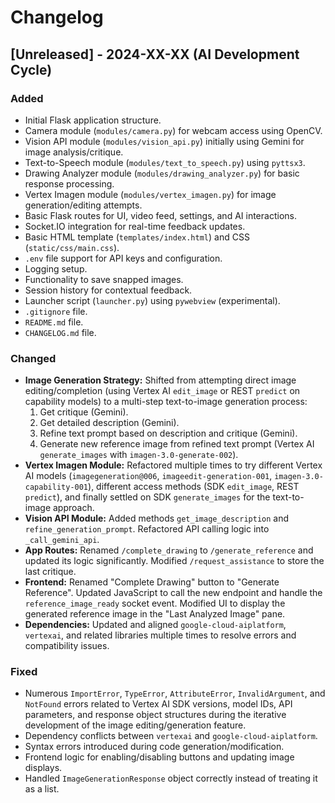 # Changelog

## [Unreleased] - 2024-XX-XX (AI Development Cycle)

### Added

*   Initial Flask application structure.
*   Camera module (`modules/camera.py`) for webcam access using OpenCV.
*   Vision API module (`modules/vision_api.py`) initially using Gemini for image analysis/critique.
*   Text-to-Speech module (`modules/text_to_speech.py`) using `pyttsx3`.
*   Drawing Analyzer module (`modules/drawing_analyzer.py`) for basic response processing.
*   Vertex Imagen module (`modules/vertex_imagen.py`) for image generation/editing attempts.
*   Basic Flask routes for UI, video feed, settings, and AI interactions.
*   Socket.IO integration for real-time feedback updates.
*   Basic HTML template (`templates/index.html`) and CSS (`static/css/main.css`).
*   `.env` file support for API keys and configuration.
*   Logging setup.
*   Functionality to save snapped images.
*   Session history for contextual feedback.
*   Launcher script (`launcher.py`) using `pywebview` (experimental).
*   `.gitignore` file.
*   `README.md` file.
*   `CHANGELOG.md` file.

### Changed

*   **Image Generation Strategy:** Shifted from attempting direct image editing/completion (using Vertex AI `edit_image` or REST `predict` on capability models) to a multi-step text-to-image generation process:
    1.  Get critique (Gemini).
    2.  Get detailed description (Gemini).
    3.  Refine text prompt based on description and critique (Gemini).
    4.  Generate new reference image from refined text prompt (Vertex AI `generate_images` with `imagen-3.0-generate-002`).
*   **Vertex Imagen Module:** Refactored multiple times to try different Vertex AI models (`imagegeneration@006`, `imageedit-generation-001`, `imagen-3.0-capability-001`), different access methods (SDK `edit_image`, REST `predict`), and finally settled on SDK `generate_images` for the text-to-image approach.
*   **Vision API Module:** Added methods `get_image_description` and `refine_generation_prompt`. Refactored API calling logic into `_call_gemini_api`.
*   **App Routes:** Renamed `/complete_drawing` to `/generate_reference` and updated its logic significantly. Modified `/request_assistance` to store the last critique.
*   **Frontend:** Renamed "Complete Drawing" button to "Generate Reference". Updated JavaScript to call the new endpoint and handle the `reference_image_ready` socket event. Modified UI to display the generated reference image in the "Last Analyzed Image" pane.
*   **Dependencies:** Updated and aligned `google-cloud-aiplatform`, `vertexai`, and related libraries multiple times to resolve errors and compatibility issues.

### Fixed

*   Numerous `ImportError`, `TypeError`, `AttributeError`, `InvalidArgument`, and `NotFound` errors related to Vertex AI SDK versions, model IDs, API parameters, and response object structures during the iterative development of the image editing/generation feature.
*   Dependency conflicts between `vertexai` and `google-cloud-aiplatform`.
*   Syntax errors introduced during code generation/modification.
*   Frontend logic for enabling/disabling buttons and updating image displays.
*   Handled `ImageGenerationResponse` object correctly instead of treating it as a list.
